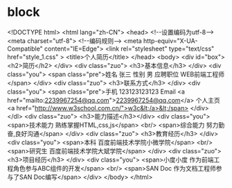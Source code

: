 # block
&lt;!DOCTYPE html> &lt;html lang="zh-CN"> &lt;head> &lt;!--设置编码为utf-8--> &lt;meta charset="utf-8"> &lt;!--编码规则--> &lt;meta http-equiv="X-UA-Compatible" content="IE=Edge"> &lt;link rel="stylesheet" type="text/css" href="style_1.css" > &lt;title>个人简历&lt;/title> &lt;/head> &lt;body> &lt;div id="box">&lt;h2>简历&lt;/h2> &lt;/div> &lt;div class="zuo"> &lt;h3>基本信息&lt;/h3> &lt;/div> &lt;div class="you"> &lt;span class="pre">姓名 张三      性别 男     应聘职位 WEB前端工程师&lt;/span> &lt;/div> &lt;div class="zuo"> &lt;h3>联系方式&lt;/h3> &lt;/div> &lt;div class="you"> &lt;span class="pre">手机 123123123123      Email &lt;a href="mailto:2239967254@qq.com">2239967254@qq.com&lt;/a>      个人主页 &lt;a href="http://www.w3school.com.cn/">w3c&lt;/a>&lt;/span> &lt;/div> &lt;/dl> &lt;div class="zuo"> &lt;h3>能力描述&lt;/h3>&lt;/div> &lt;div class="you"> &lt;span>技术能力 熟练掌握HTML,css,js&lt;/span> &lt;br/> &lt;span>综合能力 努力勤奋,良好沟通&lt;/span> &lt;/div> &lt;div class="zuo"> &lt;h3>教育经历&lt;/h3> &lt;/div> &lt;div class="you"> &lt;span>本科 百度前端技术学院小微学院&lt;/span> &lt;br/> &lt;span>研究生 百度前端技术学院大斌学院&lt;/span> &lt;/div> &lt;div class="zuo"> &lt;h3>项目经历&lt;/h3> &lt;/div> &lt;div class="you"> &lt;span>小度小度 作为前端工程角色参与ABC组件的开发&lt;/span> &lt;br/> &lt;span>SAN Doc 作为文档工程师参与了SAN Doc编写&lt;/span> &lt;/div> &lt;/body> &lt;/html>
